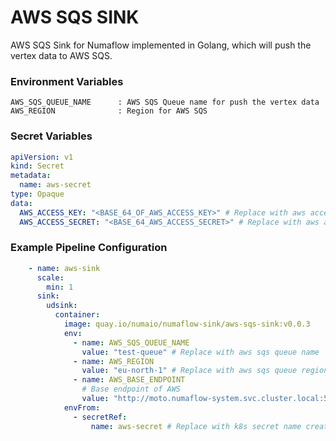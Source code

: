 # AWS SQS SINK

AWS SQS Sink for Numaflow implemented in Golang, which will push the vertex data to AWS SQS.

### Environment Variables
	AWS_SQS_QUEUE_NAME      : AWS SQS Queue name for push the vertex data
	AWS_REGION              : Region for AWS SQS 

### Secret Variables
```yaml
apiVersion: v1
kind: Secret
metadata:
  name: aws-secret
type: Opaque
data:
  AWS_ACCESS_KEY: "<BASE_64_OF_AWS_ACCESS_KEY>" # Replace with aws access key in base64 format
  AWS_ACCESS_SECRET: "<BASE_64_AWS_ACCESS_SECRET>" # Replace with aws access secret in base64 format
```

### Example Pipeline Configuration

```yaml
    - name: aws-sink
      scale:
        min: 1
      sink:
        udsink:
          container:
            image: quay.io/numaio/numaflow-sink/aws-sqs-sink:v0.0.3
            env:
              - name: AWS_SQS_QUEUE_NAME
                value: "test-queue" # Replace with aws sqs queue name
              - name: AWS_REGION
                value: "eu-north-1" # Replace with aws sqs queue region
              - name: AWS_BASE_ENDPOINT
                # Base endpoint of AWS
                value: "http://moto.numaflow-system.svc.cluster.local:5000"
            envFrom:
              - secretRef:
                  name: aws-secret # Replace with k8s secret name created earlier
```
    